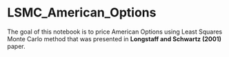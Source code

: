 # LSMC_American_Options

The goal of this notebook is to price American Options using Least Squares Monte Carlo method that was presented in  **Longstaff and Schwartz (2001)** paper.
